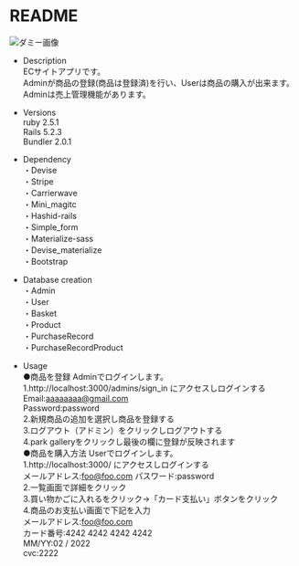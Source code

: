 # README

![ダミー画像](https://user-images.githubusercontent.com/45598368/63143720-a9b6ce00-c02a-11e9-8fed-e83b70543c2b.gif "park gallery")

* Description  
 ECサイトアプリです。  
 Adminが商品の登録(商品は登録済)を行い、Userは商品の購入が出来ます。
 Adminは売上管理機能があります。

* Versions  
ruby 2.5.1  
Rails 5.2.3  
Bundler 2.0.1

* Dependency  
・Devise  
・Stripe  
・Carrierwave  
・Mini_magitc  
・Hashid-rails  
・Simple_form  
・Materialize-sass  
・Devise_materialize  
・Bootstrap  

* Database creation  
・Admin  
・User  
・Basket  
・Product  
・PurchaseRecord  
・PurchaseRecordProduct  

* Usage  
●商品を登録
Adminでログインします。  
1.http://localhost:3000/admins/sign_in にアクセスしログインする  
Email:aaaaaaaa@gmail.com  
Password:password  
2.新規商品の追加を選択し商品を登録する  
3.ログアウト（アドミン）をクリックしログアウトする  
4.park galleryをクリックし最後の欄に登録が反映されます  
●商品を購入方法
Userでログインします。  
1.http://localhost:3000/ にアクセスしログインする  
メールアドレス:foo@foo.com
パスワード:password  
2.一覧画面で詳細をクリック  
3.買い物かごに入れるをクリック→「カード支払い」ボタンをクリック  
4.商品のお支払い画面で下記を入力  
メールアドレス:foo@foo.com  
カード番号:4242 4242 4242 4242  
MM/YY:02 / 2022  
cvc:2222
